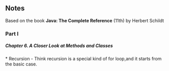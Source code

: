 <h2>Notes</h2>

Based on the book **Java: The Complete Reference** (11th) by Herbert Schildt

<h3>Part I</h3>
<h5>Chapter 6. A Closer Look at Methods and Classes</h5>
* Recursion
	- Think recursion is a special kind of for loop,and it starts from the basic case.